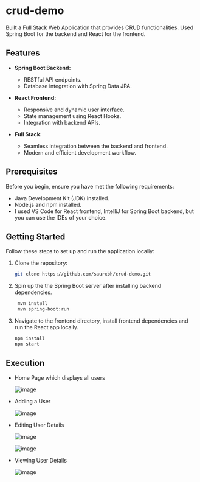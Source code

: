 # crud-demo

Built a Full Stack Web Application that provides CRUD functionalities. Used Spring Boot for the backend and React for the frontend.

## Features

- **Spring Boot Backend:**
  - RESTful API endpoints.
  - Database integration with Spring Data JPA.

- **React Frontend:**
  - Responsive and dynamic user interface.
  - State management using React Hooks.
  - Integration with backend APIs.

- **Full Stack:**
  - Seamless integration between the backend and frontend.
  - Modern and efficient development workflow.

## Prerequisites

Before you begin, ensure you have met the following requirements:

- Java Development Kit (JDK) installed.
- Node.js and npm installed.
- I used VS Code for React frontend, IntelliJ for Spring Boot backend, but you can use the IDEs of your choice.

## Getting Started

Follow these steps to set up and run the application locally:

1. Clone the repository:

   ```bash
   git clone https://github.com/saurxbh/crud-demo.git

2. Spin up the the Spring Boot server after installing backend dependencies.

   ```bash
    mvn install  
    mvn spring-boot:run

3. Navigate to the frontend directory, install frontend dependencies and run the React app locally.

   ```bash
   npm install
   npm start

## Execution

- Home Page which displays all users

  ![image](/images/AllUsers.png)

- Adding a User

  ![image](/images/AddUser.png)

- Editing User Details

  ![image](/images/edit1.png)

  ![image](/images/edit2.png)

- Viewing User Details

  ![image](/images/UserDetails.png)


